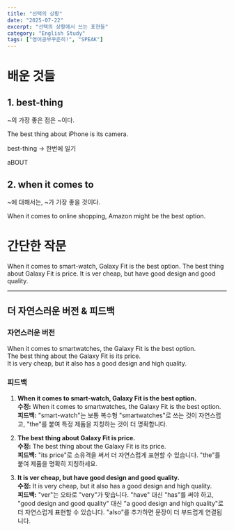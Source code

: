 ```yaml
---
title: "선택의 상황"
date: "2025-07-22"
excerpt: "선택의 상황에서 쓰는 표현들"
category: "English Study"
tags: ["영어공부꾸준히!", "SPEAK"]
---
```


# 배운 것들

## 1. best-thing
~의 가장 좋은 점은 ~이다.

The best thing about iPhone is its camera.

best-thing -> 한번에 일기

aBOUT 

## 2. when it comes to
~에 대해서는, ~가 가장 좋을 것이다.

When it comes to online shopping, Amazon might be the best option.

# 간단한 작문

When it comes to smart-watch, Galaxy Fit is the best option.
The best thing about Galaxy Fit is price.
It is ver cheap, but have good design and good quality.

---

## 더 자연스러운 버전 & 피드백

### 자연스러운 버전

When it comes to smartwatches, the Galaxy Fit is the best option.  
The best thing about the Galaxy Fit is its price.  
It is very cheap, but it also has a good design and high quality.

### 피드백

1. **When it comes to smart-watch, Galaxy Fit is the best option.**  
   **수정:** When it comes to smartwatches, the Galaxy Fit is the best option.  
   **피드백:** "smart-watch"는 보통 복수형 "smartwatches"로 쓰는 것이 자연스럽고, "the"를 붙여 특정 제품을 지칭하는 것이 더 명확합니다.

2. **The best thing about Galaxy Fit is price.**  
   **수정:** The best thing about the Galaxy Fit is its price.  
   **피드백:** "its price"로 소유격을 써서 더 자연스럽게 표현할 수 있습니다. "the"를 붙여 제품을 명확히 지칭하세요.

3. **It is ver cheap, but have good design and good quality.**  
   **수정:** It is very cheap, but it also has a good design and high quality.  
   **피드백:** "ver"는 오타로 "very"가 맞습니다. "have" 대신 "has"를 써야 하고, "good design and good quality" 대신 "a good design and high quality"로 더 자연스럽게 표현할 수 있습니다. "also"를 추가하면 문장이 더 부드럽게 연결됩니다.



